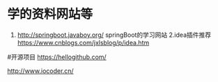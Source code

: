 # 学的资料网站等
1. http://springboot.javaboy.org/
springBoot的学习网站
2.idea插件推荐
https://www.cnblogs.com/jxlsblog/p/idea.htm

#开源项目
https://hellogithub.com/


http://www.iocoder.cn/
